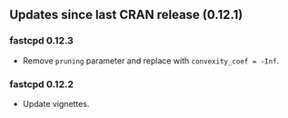 ## Updates since last CRAN release (0.12.1)

### fastcpd 0.12.3

*   Remove `pruning` parameter and replace with `convexity_coef = -Inf`.

### fastcpd 0.12.2

*   Update vignettes.
